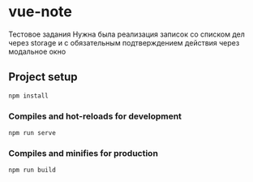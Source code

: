 # vue-note
Тестовое задания
Нужна была реализация записок со списком дел через storage
и с обязательным подтверждением действия через модальное окно

## Project setup
```
npm install
```

### Compiles and hot-reloads for development
```
npm run serve
```

### Compiles and minifies for production
```
npm run build
```
